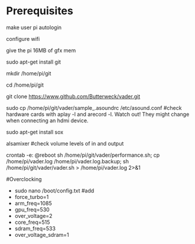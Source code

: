# Prerequisites

make user pi autologin

configure wifi

give the pi 16MB of gfx mem

sudo apt-get install git

mkdir /home/pi/git

cd /home/pi/git

git clone https://www.github.com/Butterweck/vader.git

sudo cp /home/pi/git/vader/sample_.asoundrc /etc/asound.conf #check hardware cards with aplay -l and arecord -l. Watch out! They might change when connecting an hdmi device.

sudo apt-get install sox

alsamixer #check volume levels of in and output

crontab -e: @reboot sh /home/pi/git/vader/performance.sh; cp /home/pi/vader.log /home/pi/vader.log.backup; sh /home/pi/git/vader/vader.sh > /home/pi/vader.log 2>&1

#Overclocking
- sudo nano /boot/config.txt
#add
- force_turbo=1
- arm_freq=1085
- gpu_freq=530
- over_voltage=2
- core_freq=515
- sdram_freq=533
- over_voltage_sdram=1
